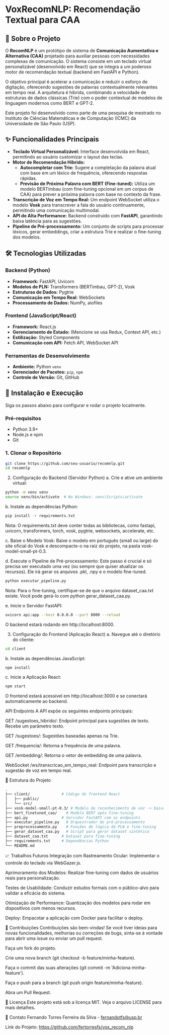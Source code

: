 # VoxRecomNLP: Recomendação Textual para CAA

 <!-- Substitua com um GIF ou imagem do seu projeto em ação -->

## 📜 Sobre o Projeto

O **RecomNLP** é um protótipo de sistema de **Comunicação Aumentativa e Alternativa (CAA)** projetado para auxiliar pessoas com necessidades complexas de comunicação. O sistema consiste em um teclado virtual personalizável (desenvolvido em React) que se integra a um poderoso motor de recomendação textual (backend em FastAPI e Python).

O objetivo principal é acelerar a comunicação e reduzir o esforço de digitação, oferecendo sugestões de palavras contextualmente relevantes em tempo real. A arquitetura é híbrida, combinando a velocidade de estruturas de dados clássicas (Trie) com o poder contextual de modelos de linguagem modernos como BERT e GPT-2.

Este projeto foi desenvolvido como parte de uma pesquisa de mestrado no Instituto de Ciências Matemáticas e de Computação (ICMC) da Universidade de São Paulo (USP).

## ✨ Funcionalidades Principais

-   **Teclado Virtual Personalizável:** Interface desenvolvida em React, permitindo ao usuário customizar o layout das teclas.
-   **Motor de Recomendação Híbrido:**
    -   **Autocompletar com Trie:** Sugere a completação da palavra atual com base em um léxico de frequência, oferecendo respostas rápidas.
    -   **Previsão de Próxima Palavra com BERT (Fine-tuned):** Utiliza um modelo BERTimbau (com fine-tuning opcional em um corpus de CAA) para prever a próxima palavra com base no contexto da frase.
-   **Transcrição de Voz em Tempo Real:** Um endpoint WebSocket utiliza o modelo **Vosk** para transcrever a fala do usuário continuamente, permitindo uma comunicação multimodal.
-   **API de Alta Performance:** Backend construído com **FastAPI**, garantindo baixa latência para as sugestões.
-   **Pipeline de Pré-processamento:** Um conjunto de scripts para processar léxicos, gerar embeddings, criar a estrutura Trie e realizar o fine-tuning dos modelos.

## 🛠️ Tecnologias Utilizadas

### Backend (Python)
-   **Framework:** FastAPI, Uvicorn
-   **Modelos de PLN:** Transformers (BERTimbau, GPT-2), Vosk
-   **Estruturas de Dados:** Pygtrie
-   **Comunicação em Tempo Real:** WebSockets
-   **Processamento de Dados:** NumPy, aiofiles

### Frontend (JavaScript/React)
-   **Framework:** React.js
-   **Gerenciamento de Estado:** (Mencione se usa Redux, Context API, etc.)
-   **Estilização:** Styled Components
-   **Comunicação com API:** Fetch API, WebSocket API

### Ferramentas de Desenvolvimento
-   **Ambiente:** Python `venv`
-   **Gerenciador de Pacotes:** `pip`, `npm`
-   **Controle de Versão:** Git, GitHub

## 🚀 Instalação e Execução

Siga os passos abaixo para configurar e rodar o projeto localmente.

### Pré-requisitos
-   Python 3.9+
-   Node.js e npm
-   Git

### 1. Clonar o Repositório
```bash
git clone https://github.com/seu-usuario/recomnlp.git
cd recomnlp
```
2. Configuração do Backend (Servidor Python)
a. Crie e ative um ambiente virtual:
```bash
python -m venv venv
source venv/bin/activate  # No Windows: venv\Scripts\activate
```
b. Instale as dependências Python:
```bash
pip install -r requirements.txt
```
Nota: O requirements.txt deve conter todas as bibliotecas, como fastapi, uvicorn, transformers, torch, vosk, pygtrie, websockets, accelerate, etc.

c. Baixe o Modelo Vosk:
Baixe o modelo em português (small ou large) do site oficial do Vosk e descompacte-o na raiz do projeto, na pasta vosk-model-small-pt-0.3.

d. Execute o Pipeline de Pré-processamento:
Este passo é crucial e só precisa ser executado uma vez (ou sempre que quiser atualizar os recursos). Ele irá gerar os arquivos .pkl, .npy e o modelo fine-tuned.
```bash
python executar_pipeline.py
```
Nota: Para o fine-tuning, certifique-se de que o arquivo dataset_caa.txt existe. Você pode gerá-lo com python gerar_dataset_caa.py.

e. Inicie o Servidor FastAPI:
```bash
uvicorn api:app --host 0.0.0.0 --port 8000 --reload
```
O backend estará rodando em http://localhost:8000.

3. Configuração do Frontend (Aplicação React)
a. Navegue até o diretório do cliente:
```bash
cd client
```
b. Instale as dependências JavaScript:
```bash
npm install
```
c. Inicie a Aplicação React:
```bash
npm start
```
O frontend estará acessível em http://localhost:3000 e se conectará automaticamente ao backend.

API Endpoints
A API expõe os seguintes endpoints principais:

GET /sugestoes_hibrido/: Endpoint principal para sugestões de texto. Recebe um parâmetro texto.

GET /sugestoes/: Sugestões baseadas apenas na Trie.

GET /frequencia/: Retorna a frequência de uma palavra.

GET /embedding/: Retorna o vetor de embedding de uma palavra.

WebSocket /ws/transcricao_em_tempo_real: Endpoint para transcrição e sugestão de voz em tempo real.

📂 Estrutura do Projeto
```bash
.
├── client/              # Código do frontend React
│   ├── public/
│   └── src/
├── vosk-model-small-pt-0.3/ # Modelo de reconhecimento de voz -> baixar aqui https://alphacephei.com/vosk/models/vosk-model-small-pt-0.3.zip
├── bert_finetuned_caa/    # Modelo BERT após fine-tuning
├── api.py               # Servidor FastAPI com os endpoints
├── executar_pipeline.py   # Orquestrador do pré-processamento
├── preprocessamento.py    # Funções de lógica de PLN e fine-tuning
├── gerar_dataset_caa.py   # Script para gerar dataset sintético
├── dataset_caa.txt      # Dataset para fine-tuning
├── requirements.txt     # Dependências Python
└── README.md
```
📈 Trabalhos Futuros
Integração com Rastreamento Ocular: Implementar o controle do teclado via WebGazer.js.

Aprimoramento dos Modelos: Realizar fine-tuning com dados de usuários reais para personalização.

Testes de Usabilidade: Conduzir estudos formais com o público-alvo para validar a eficácia do sistema.

Otimização de Performance: Quantização dos modelos para rodar em dispositivos com menos recursos.

Deploy: Empacotar a aplicação com Docker para facilitar o deploy.

🤝 Contribuições
Contribuições são bem-vindas! Se você tiver ideias para novas funcionalidades, melhorias ou correções de bugs, sinta-se à vontade para abrir uma issue ou enviar um pull request.

Faça um fork do projeto.

Crie uma nova branch (git checkout -b feature/minha-feature).

Faça o commit das suas alterações (git commit -m 'Adiciona minha-feature').

Faça o push para a branch (git push origin feature/minha-feature).

Abra um Pull Request.

📄 Licença
Este projeto está sob a licença MIT. Veja o arquivo LICENSE para mais detalhes.

📧 Contato
Fernando Torres Ferreira da Silva - fernandotfs@usp.br

Link do Projeto: https://github.com/fertorresfs/vox_recom_nlp
